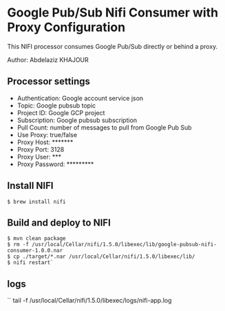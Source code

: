 # Google Pub/Sub Nifi Consumer with Proxy Configuration

This NIFI processor consumes Google Pub/Sub directly or behind a proxy.

Author: Abdelaziz KHAJOUR


## Processor settings 
- Authentication: Google account service json
- Topic: Google pubsub topic
- Project ID: Google GCP project
- Subscription: Google pubsub subscription
- Pull Count: number of messages to pull from Google Pub Sub
- Use Proxy: true/false
- Proxy Host: *******
- Proxy Port: 3128
- Proxy User: ***
- Proxy Password: *********


## Install NIFI 

``` 
$ brew install nifi 
```  

## Build and deploy to NIFI

```
$ mvn clean package
$ rm -f /usr/local/Cellar/nifi/1.5.0/libexec/lib/google-pubsub-nifi-consumer-1.0.0.nar
$ cp ./target/*.nar /usr/local/Cellar/nifi/1.5.0/libexec/lib/
$ nifi restart`

```


## logs
``
tail -f /usr/local/Cellar/nifi/1.5.0/libexec/logs/nifi-app.log
```


